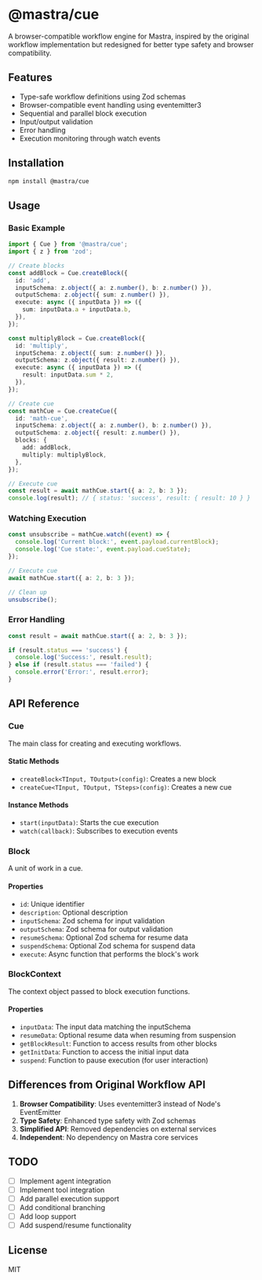# @mastra/cue

A browser-compatible workflow engine for Mastra, inspired by the original workflow implementation but redesigned for better type safety and browser compatibility.

## Features

- Type-safe workflow definitions using Zod schemas
- Browser-compatible event handling using eventemitter3
- Sequential and parallel block execution
- Input/output validation
- Error handling
- Execution monitoring through watch events

## Installation

```bash
npm install @mastra/cue
```

## Usage

### Basic Example

```typescript
import { Cue } from '@mastra/cue';
import { z } from 'zod';

// Create blocks
const addBlock = Cue.createBlock({
  id: 'add',
  inputSchema: z.object({ a: z.number(), b: z.number() }),
  outputSchema: z.object({ sum: z.number() }),
  execute: async ({ inputData }) => ({
    sum: inputData.a + inputData.b,
  }),
});

const multiplyBlock = Cue.createBlock({
  id: 'multiply',
  inputSchema: z.object({ sum: z.number() }),
  outputSchema: z.object({ result: z.number() }),
  execute: async ({ inputData }) => ({
    result: inputData.sum * 2,
  }),
});

// Create cue
const mathCue = Cue.createCue({
  id: 'math-cue',
  inputSchema: z.object({ a: z.number(), b: z.number() }),
  outputSchema: z.object({ result: z.number() }),
  blocks: {
    add: addBlock,
    multiply: multiplyBlock,
  },
});

// Execute cue
const result = await mathCue.start({ a: 2, b: 3 });
console.log(result); // { status: 'success', result: { result: 10 } }
```

### Watching Execution

```typescript
const unsubscribe = mathCue.watch((event) => {
  console.log('Current block:', event.payload.currentBlock);
  console.log('Cue state:', event.payload.cueState);
});

// Execute cue
await mathCue.start({ a: 2, b: 3 });

// Clean up
unsubscribe();
```

### Error Handling

```typescript
const result = await mathCue.start({ a: 2, b: 3 });

if (result.status === 'success') {
  console.log('Success:', result.result);
} else if (result.status === 'failed') {
  console.error('Error:', result.error);
}
```

## API Reference

### Cue

The main class for creating and executing workflows.

#### Static Methods

- `createBlock<TInput, TOutput>(config)`: Creates a new block
- `createCue<TInput, TOutput, TSteps>(config)`: Creates a new cue

#### Instance Methods

- `start(inputData)`: Starts the cue execution
- `watch(callback)`: Subscribes to execution events

### Block

A unit of work in a cue.

#### Properties

- `id`: Unique identifier
- `description`: Optional description
- `inputSchema`: Zod schema for input validation
- `outputSchema`: Zod schema for output validation
- `resumeSchema`: Optional Zod schema for resume data
- `suspendSchema`: Optional Zod schema for suspend data
- `execute`: Async function that performs the block's work

### BlockContext

The context object passed to block execution functions.

#### Properties

- `inputData`: The input data matching the inputSchema
- `resumeData`: Optional resume data when resuming from suspension
- `getBlockResult`: Function to access results from other blocks
- `getInitData`: Function to access the initial input data
- `suspend`: Function to pause execution (for user interaction)

## Differences from Original Workflow API

1. **Browser Compatibility**: Uses eventemitter3 instead of Node's EventEmitter
2. **Type Safety**: Enhanced type safety with Zod schemas
3. **Simplified API**: Removed dependencies on external services
4. **Independent**: No dependency on Mastra core services

## TODO

- [ ] Implement agent integration
- [ ] Implement tool integration
- [ ] Add parallel execution support
- [ ] Add conditional branching
- [ ] Add loop support
- [ ] Add suspend/resume functionality

## License

MIT
